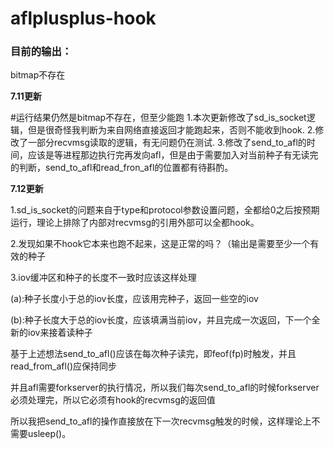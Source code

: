 # aflplusplus-hook

### 目前的输出：

bitmap不存在

**7.11更新**

\#运行结果仍然是bitmap不存在，但至少能跑 1.本次更新修改了sd_is_socket逻辑，但是很奇怪我判断为来自网络直接返回才能跑起来，否则不能收到hook. 2.修改了一部分recvmsg读取的逻辑，有无问题仍在测试. 3.修改了send_to_afl的时间，应该是等进程那边执行完再发向afl，但是由于需要加入对当前种子有无读完的判断，send_to_afl和read_fron_afl的位置都有待斟酌。

**7.12更新**

1.sd_is_socket的问题来自于type和protocol参数设置问题，全都给0之后按预期运行，理论上排除了内部对recvmsg的引用外部可以全都hook。

2.发现如果不hook它本来也跑不起来，这是正常的吗？（输出是需要至少一个有效的种子

3.iov缓冲区和种子的长度不一致时应该这样处理

(a):种子长度小于总的iov长度，应该用完种子，返回一些空的iov

(b):种子长度大于总的iov长度，应该填满当前iov，并且完成一次返回，下一个全新的iov来接着读种子

基于上述想法send_to_afl()应该在每次种子读完，即feof(fp)时触发，并且read_from_afl()应保持同步

并且afl需要forkserver的执行情况，所以我们每次send_to_afl的时候forkserver必须处理完，所以它必须有hook的recvmsg的返回值

所以我把send_to_afl的操作直接放在下一次recvmsg触发的时候，这样理论上不需要usleep()。